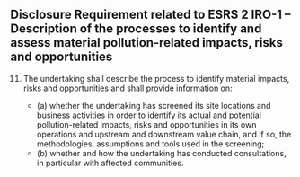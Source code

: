 ## Disclosure Requirement related to ESRS 2 IRO-1 – Description of the processes to identify and assess material pollution-related impacts, risks and opportunities

11. The undertaking shall describe the process to identify material impacts, risks and opportunities and shall provide information on:

	- (a) whether the undertaking has screened its site locations and business activities in order to identify its actual and potential pollution-related impacts, risks and opportunities in its own operations and upstream and downstream value chain, and if so, the methodologies, assumptions and tools used in the screening;
	- (b) whether and how the undertaking has conducted consultations, in particular with affected communities. 

